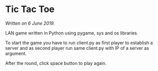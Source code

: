 # Tic Tac Toe
*Written on 6 June 2019.*

LAN game written in Python using pygame, sys and os libraries.

To start the game you have to run client.py as first player to establish a server and
as second player run same client.py with IP of a server as argument. 

After the round, click space button to play again.
